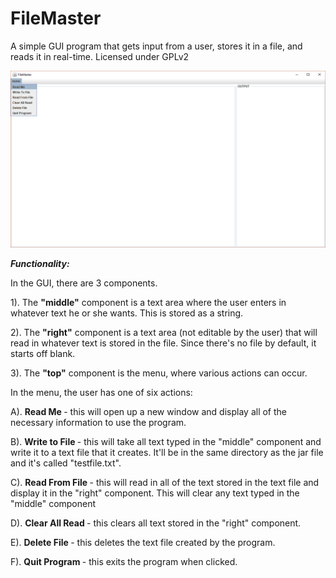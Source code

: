 # FileMaster
A simple GUI program that gets input from a user, stores it in a file, and reads it in real-time. Licensed under GPLv2

<img src="https://github.com/MackTheHacker/JFileTester/blob/master/filemaster3.png">

<i><b> Functionality: </i></b>

In the GUI, there are 3 components.

1). The <b>"middle"</b> component is a text area where the user enters in whatever text he or she wants. This is stored as a string. 

2). The <b>"right"</b> component is  a text area (not editable by the user) that will read in whatever text is stored in the file. Since there's no file by default, it starts off blank.

3). The <b>"top"</b> component is the menu, where various actions can occur. 


In the menu, the user has one of six actions: 

A). <b> Read Me </b> - this will open up a new window and display all of the necessary information to use the program. 

B). <b> Write to File </b> - this will take all text typed in the "middle" component and write it to a text file that it creates. It'll be in the same directory as the jar file and it's called "testfile.txt". 

C). <b> Read From File </b> - this will read in all of the text stored in the text file and display it in the "right" component. This will clear any text typed in the "middle" component

D). <b> Clear All Read </b> - this clears all text stored in the "right" component. 

E). <b> Delete File </b> - this deletes the text file created by the program. 

F). <b> Quit Program </b> - this exits the program when clicked. 

